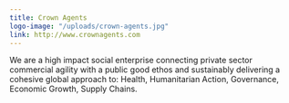```yaml
---
title: Crown Agents
logo-image: "/uploads/crown-agents.jpg"
link: http://www.crownagents.com
---
```


We are a high impact social enterprise connecting private sector commercial
agility with a public good ethos and sustainably delivering a cohesive global approach to: Health, Humanitarian Action, Governance, Economic Growth, Supply Chains.
